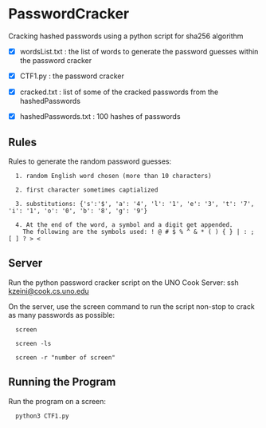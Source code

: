 # PasswordCracker

Cracking hashed passwords using a python script for sha256 algorithm

- [x] wordsList.txt : the list of words to generate the password guesses within the password cracker

- [x] CTF1.py : the password cracker

- [x] cracked.txt : list of some of the cracked passwords from the hashedPasswords

- [x] hashedPasswords.txt : 100 hashes of passwords


## Rules

Rules to generate the random password guesses:
      
      1. random English word chosen (more than 10 characters)
      
      2. first character sometimes captialized
      
      3. substitutions: {'s':'$', 'a': '4', 'l': '1', 'e': '3', 't': '7', 'i': '1', 'o': '0', 'b': '8', 'g': '9'}
      
      4. At the end of the word, a symbol and a digit get appended. 
        The following are the symbols used: ! @ # $ % ^ & * ( ) { } | : ; [ ] ? > <

## Server 

Run the python password cracker script on the UNO Cook Server: ssh kzeini@cook.cs.uno.edu 

On the server, use the screen command to run the script non-stop to crack as many passwords as possible: 

      screen 
      
      screen -ls
      
      screen -r "number of screen"

## Running the Program

Run the program on a screen:

      python3 CTF1.py 


